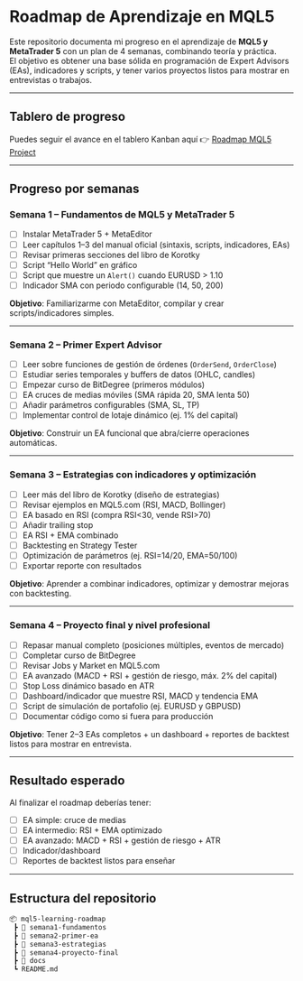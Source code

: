# Roadmap de Aprendizaje en MQL5

Este repositorio documenta mi progreso en el aprendizaje de **MQL5 y MetaTrader 5** con un plan de 4 semanas, combinando teoría y práctica.  
El objetivo es obtener una base sólida en programación de Expert Advisors (EAs), indicadores y scripts, y tener varios proyectos listos para mostrar en entrevistas o trabajos.


---
## Tablero de progreso
Puedes seguir el avance en el tablero Kanban aquí 👉 [Roadmap MQL5 Project](https://github.com/firlixkl/mql5-learning/projects)

---

## Progreso por semanas

### Semana 1 – Fundamentos de MQL5 y MetaTrader 5
- [ ] Instalar MetaTrader 5 + MetaEditor  
- [ ] Leer capítulos 1–3 del manual oficial (sintaxis, scripts, indicadores, EAs)  
- [ ] Revisar primeras secciones del libro de Korotky  
- [ ] Script “Hello World” en gráfico  
- [ ] Script que muestre un `Alert()` cuando EURUSD > 1.10  
- [ ] Indicador SMA con periodo configurable (14, 50, 200)  

**Objetivo**: Familiarizarme con MetaEditor, compilar y crear scripts/indicadores simples.  

---

### Semana 2 – Primer Expert Advisor
- [ ] Leer sobre funciones de gestión de órdenes (`OrderSend`, `OrderClose`)  
- [ ] Estudiar series temporales y buffers de datos (OHLC, candles)  
- [ ] Empezar curso de BitDegree (primeros módulos)  
- [ ] EA cruces de medias móviles (SMA rápida 20, SMA lenta 50)  
- [ ] Añadir parámetros configurables (SMA, SL, TP)  
- [ ] Implementar control de lotaje dinámico (ej. 1% del capital)  

**Objetivo**: Construir un EA funcional que abra/cierre operaciones automáticas.  

---

### Semana 3 – Estrategias con indicadores y optimización
- [ ] Leer más del libro de Korotky (diseño de estrategias)  
- [ ] Revisar ejemplos en MQL5.com (RSI, MACD, Bollinger)  
- [ ] EA basado en RSI (compra RSI<30, vende RSI>70)  
- [ ] Añadir trailing stop  
- [ ] EA RSI + EMA combinado  
- [ ] Backtesting en Strategy Tester  
- [ ] Optimización de parámetros (ej. RSI=14/20, EMA=50/100)  
- [ ] Exportar reporte con resultados  

**Objetivo**: Aprender a combinar indicadores, optimizar y demostrar mejoras con backtesting.  

---

### Semana 4 – Proyecto final y nivel profesional
- [ ] Repasar manual completo (posiciones múltiples, eventos de mercado)  
- [ ] Completar curso de BitDegree  
- [ ] Revisar Jobs y Market en MQL5.com  
- [ ] EA avanzado (MACD + RSI + gestión de riesgo, máx. 2% del capital)  
- [ ] Stop Loss dinámico basado en ATR  
- [ ] Dashboard/indicador que muestre RSI, MACD y tendencia EMA  
- [ ] Script de simulación de portafolio (ej. EURUSD y GBPUSD)  
- [ ] Documentar código como si fuera para producción  

**Objetivo**: Tener 2–3 EAs completos + un dashboard + reportes de backtest listos para mostrar en entrevista.  

---

## Resultado esperado
Al finalizar el roadmap deberías tener:
- [ ] EA simple: cruce de medias  
- [ ] EA intermedio: RSI + EMA optimizado  
- [ ] EA avanzado: MACD + RSI + gestión de riesgo + ATR  
- [ ] Indicador/dashboard  
- [ ] Reportes de backtest listos para enseñar  

---

## Estructura del repositorio
```bash
📦 mql5-learning-roadmap
 ┣ 📂 semana1-fundamentos
 ┣ 📂 semana2-primer-ea
 ┣ 📂 semana3-estrategias
 ┣ 📂 semana4-proyecto-final
 ┣ 📂 docs
 ┗ README.md
